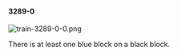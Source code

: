 #### 3289-0
![train-3289-0-0.png](https://github.com/lil-lab/nlvr/raw/master/nlvr/train/images/24/train-3289-0-0.png "train-3289-0-0.png")

There is at least one blue block on a black block.